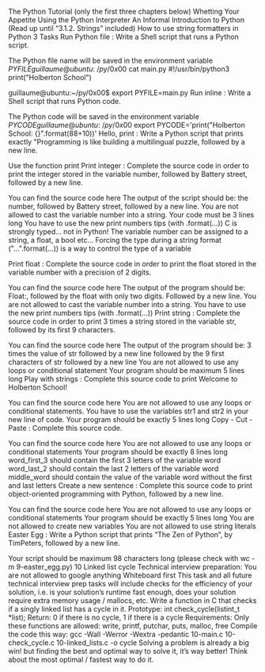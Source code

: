 The Python Tutorial (only the first three chapters below)
Whetting Your Appetite
Using the Python Interpreter
An Informal Introduction to Python (Read up until “3.1.2. Strings” included)
How to use string formatters in Python 3
Tasks
Run Python file : Write a Shell script that runs a Python script.

The Python file name will be saved in the environment variable $PYFILE
guillaume@ubuntu:~/py/0x00$ cat main.py 
#!/usr/bin/python3
print("Holberton School")

guillaume@ubuntu:~/py/0x00$ export PYFILE=main.py
Run inline : Write a Shell script that runs Python code.

The Python code will be saved in the environment variable $PYCODE
guillaume@ubuntu:~/py/0x00$ export PYCODE='print("Holberton School: {}".format(88+10))'
Hello, print : Write a Python script that prints exactly "Programming is like building a multilingual puzzle, followed by a new line.

Use the function print
Print integer : Complete the source code in order to print the integer stored in the variable number, followed by Battery street, followed by a new line.

You can find the source code here
The output of the script should be:
the number, followed by Battery street,
followed by a new line.
You are not allowed to cast the variable number into a string.
Your code must be 3 lines long
You have to use the new print numbers tips (with .format(...))
C is strongly typed… not in Python! The variable number can be assigned to a string, a float, a bool etc… Forcing the type during a string format ("...".format(...)) is a way to control the type of a variable

Print float : Complete the source code in order to print the float stored in the variable number with a precision of 2 digits.

You can find the source code here
The output of the program should be:
Float:, followed by the float with only two digits.
Followed by a new line.
You are not allowed to cast the variable number into a string.
You have to use the new print numbers tips (with .format(...))
Print string : Complete the source code in order to print 3 times a string stored in the variable str, followed by its first 9 characters.

You can find the source code here
The output of the program should be:
3 times the value of str
followed by a new line
followed by the 9 first characters of str
followed by a new line
You are not allowed to use any loops or conditional statement
Your program should be maximum 5 lines long
Play with strings : Complete this source code to print Welcome to Holberton School!

You can find the source code here
You are not allowed to use any loops or conditional statements.
You have to use the variables str1 and str2 in your new line of code.
Your program should be exactly 5 lines long
Copy - Cut - Paste : Complete this source code.

You can find the source code here
You are not allowed to use any loops or conditional statements
Your program should be exactly 8 lines long
word_first_3 should contain the first 3 letters of the variable word
word_last_2 should contain the last 2 letters of the variable word
middle_word should contain the value of the variable word without the first and last letters
Create a new sentence : Complete this source code to print object-oriented programming with Python, followed by a new line.

You can find the source code here
You are not allowed to use any loops or conditional statements
Your program should be exactly 5 lines long
You are not allowed to create new variables
You are not allowed to use string literals
Easter Egg : Write a Python script that prints “The Zen of Python”, by TimPeters, followed by a new line.

Your script should be maximum 98 characters long (please check with wc -m 9-easter_egg.py) 10 Linked list cycle Technical interview preparation:
You are not allowed to google anything
Whiteboard first
This task and all future technical interview prep tasks will include checks for the efficiency of your solution, i.e. is your solution’s runtime fast enough, does your solution require extra memory usage / mallocs, etc.
Write a function in C that checks if a singly linked list has a cycle in it.
Prototype: int check_cycle(listint_t *list);
Return: 0 if there is no cycle, 1 if there is a cycle
Requirements:
Only these functions are allowed: write, printf, putchar, puts, malloc, free
Compile the code this way: gcc -Wall -Werror -Wextra -pedantic 10-main.c 10-check_cycle.c 10-linked_lists.c -o cycle
Solving a problem is already a big win! but finding the best and optimal way to solve it, it’s way better! Think about the most optimal / fastest way to do it.
